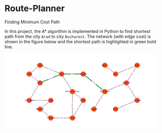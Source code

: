 # Route-Planner
Finding Minimum Cost Path

In this project, the A* algorithm is implemented in Python to find shortest path from the city `Arad` to city `Bucharest`. The network (with edge cost) is shown in the figure below and the shortest path is highlighted in green bold line.

![shortest_path](./images/Shortest_Path.png)
